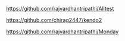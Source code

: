 https://github.com/rajvardhantripathi/Alltest


https://github.com/chirag2447/kendo2

https://github.com/rajvardhantripathi/Monday

